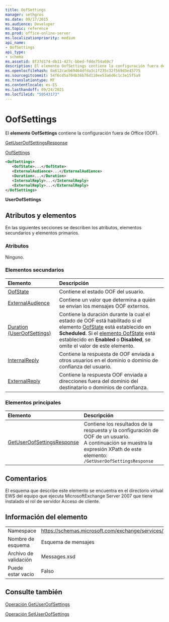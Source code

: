 ```yaml
---
title: OofSettings
manager: sethgros
ms.date: 09/17/2015
ms.audience: Developer
ms.topic: reference
ms.prod: office-online-server
ms.localizationpriority: medium
api_name:
- OofSettings
api_type:
- schema
ms.assetid: 8f37d174-db11-427c-bbed-fdde754a60c7
description: El elemento OofSettings contiene la configuración fuera de Office (OOF).
ms.openlocfilehash: 0a612cacb69464dfda3c1f235c32f569d3e45775
ms.sourcegitcommit: 54f6cd5a704b36b76d110ee53a6d6c1c3e15f5a9
ms.translationtype: MT
ms.contentlocale: es-ES
ms.lasthandoff: 09/24/2021
ms.locfileid: "59543173"
---
```

# <a name="oofsettings"></a>OofSettings

El **elemento OofSettings** contiene la configuración fuera de Office (OOF). 
  
[GetUserOofSettingsResponse](getuseroofsettingsresponse.md)
  
[OofSettings](oofsettings.md)
  
```xml
<OofSettings>
   <OofState>...</OofState>
   <ExternalAudience>...</ExternalAudience>
   <Duration>...</Duration>
   <InternalReply>...</InternalReply>
   <ExternalReply>...</ExternalReply>
</OofSettings>
```

 **UserOofSettings**
## <a name="attributes-and-elements"></a>Atributos y elementos

En las siguientes secciones se describen los atributos, elementos secundarios y elementos primarios.
  
### <a name="attributes"></a>Atributos

Ninguno.
  
### <a name="child-elements"></a>Elementos secundarios

|**Elemento**|**Descripción**|
|:-----|:-----|
|[OofState](oofstate.md) <br/> |Contiene el estado OOF del usuario.  <br/> |
|[ExternalAudience](externalaudience.md) <br/> |Contiene un valor que determina a quién se envían los mensajes OOF externos.  <br/> |
|[Duration (UserOofSettings)](duration-useroofsettings.md) <br/> |Contiene la duración durante la cual el estado de OOF está habilitado si el elemento [OofState](oofstate.md) está establecido en **Scheduled**. Si el [elemento OofState](oofstate.md) está establecido en **Enabled** o **Disabled**, se omite el valor de este elemento.  <br/> |
|[InternalReply](internalreply.md) <br/> |Contiene la respuesta de OOF enviada a otros usuarios en el dominio o dominio de confianza del usuario.  <br/> |
|[ExternalReply](externalreply.md) <br/> |Contiene la respuesta OOF enviada a direcciones fuera del dominio del destinatario o dominios de confianza.  <br/> |
   
### <a name="parent-elements"></a>Elementos principales

|**Elemento**|**Descripción**|
|:-----|:-----|
|[GetUserOofSettingsResponse](getuseroofsettingsresponse.md) <br/> |Contiene los resultados de la respuesta y la configuración de OOF de un usuario.  <br/> A continuación se muestra la expresión XPath de este elemento:  <br/>  `/GetUserOofSettingsResponse` <br/> |
   
## <a name="remarks"></a>Comentarios

El esquema que describe este elemento se encuentra en el directorio virtual EWS del equipo que ejecuta MicrosoftExchange Server 2007 que tiene instalado el rol de servidor Acceso de cliente.
  
## <a name="element-information"></a>Información del elemento

|||
|:-----|:-----|
|Namespace  <br/> |https://schemas.microsoft.com/exchange/services/2006/messages  <br/> |
|Nombre de esquema  <br/> |Esquema de mensajes  <br/> |
|Archivo de validación  <br/> |Messages.xsd  <br/> |
|Puede estar vacío  <br/> |Falso  <br/> |
   
## <a name="see-also"></a>Consulte también



[Operación GetUserOofSettings](getuseroofsettings-operation.md)
  
[Operación SetUserOofSettings](setuseroofsettings-operation.md)

